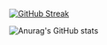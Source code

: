 [![GitHub Streak](https://github-readme-streak-stats.herokuapp.com?user=NayamAmarshe&date_format=M%20j%5B%2C%20Y%5D)](https://git.io/streak-stats)

![Anurag's GitHub stats](https://github-readme-stats.vercel.app/api?username=NayamAmarshe&count_private=true&include_all_commits=true)

